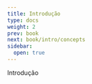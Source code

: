 ```yaml
---
title: Introdução
type: docs
weight: 2
prev: book
next: book/intro/concepts
sidebar:
  open: true
---
```


Introdução
